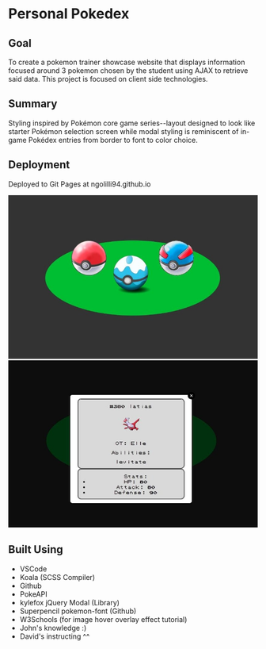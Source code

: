 # Personal Pokedex

## Goal
To create a pokemon trainer showcase website that displays information focused around 3 pokemon chosen by the student using AJAX to retrieve said data. This project is focused on client side technologies.

## Summary
Styling inspired by Pokémon core game series--layout designed to look like starter Pokémon selection screen while modal styling is reminiscent of in-game Pokédex entries from border to font to color choice. 

## Deployment
Deployed to Git Pages at ngolilli94.github.io

<img src="personalPokedex.jpeg">
<img src="personalPokedex_modal.jpeg">

## Built Using
* VSCode
* Koala (SCSS Compiler)
* Github
* PokeAPI
* kylefox jQuery Modal (Library)
* Superpencil pokemon-font (Github)
* W3Schools (for image hover overlay effect tutorial)
* John's knowledge :) 
* David's instructing ^^
